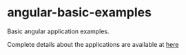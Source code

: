 # angular-basic-examples
Basic angular application examples.

Complete details about the applications are available at <a href="https://asbnotebook.com/category/angular/" target="_blank">here</a>
